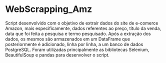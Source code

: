 # WebScrapping_Amz
Script desenvolvido com o objetivo de extrair dados do site de e-comerce Amazon, mais especificamente, dados referentes ao preço, título da venda, data que foi feita a pesquisa e termo pesquisado. Após a extração dos dados, os mesmos são armazenados em um DataFrame que posteriormente é adicionado, linha por linha, a um banco de dados PostgreSQL. Foram utilizadas principalmente as bibliotecas Selenium, BeautifulSoup e pandas para desenvolver o script.
